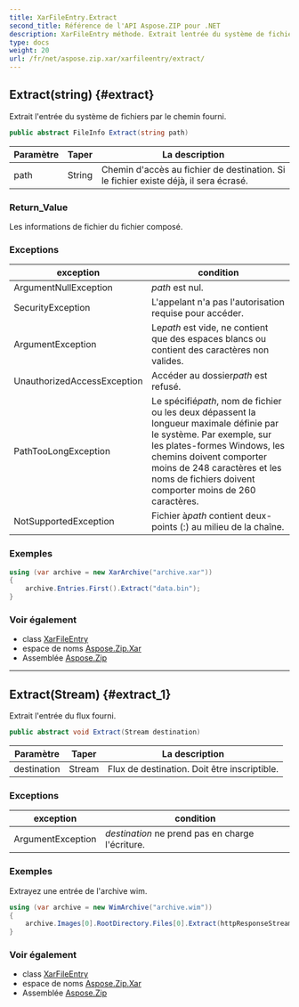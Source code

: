 ```yaml
---
title: XarFileEntry.Extract
second_title: Référence de l'API Aspose.ZIP pour .NET
description: XarFileEntry méthode. Extrait lentrée du système de fichiers par le chemin fourni.
type: docs
weight: 20
url: /fr/net/aspose.zip.xar/xarfileentry/extract/
---
```

## Extract(string) {#extract}

Extrait l'entrée du système de fichiers par le chemin fourni.

```csharp
public abstract FileInfo Extract(string path)
```

| Paramètre | Taper | La description |
| --- | --- | --- |
| path | String | Chemin d'accès au fichier de destination. Si le fichier existe déjà, il sera écrasé. |

### Return_Value

Les informations de fichier du fichier composé.

### Exceptions

| exception | condition |
| --- | --- |
| ArgumentNullException | *path* est nul. |
| SecurityException | L'appelant n'a pas l'autorisation requise pour accéder. |
| ArgumentException | Le*path* est vide, ne contient que des espaces blancs ou contient des caractères non valides. |
| UnauthorizedAccessException | Accéder au dossier*path* est refusé. |
| PathTooLongException | Le spécifié*path*, nom de fichier ou les deux dépassent la longueur maximale définie par le système. Par exemple, sur les plates-formes Windows, les chemins doivent comporter moins de 248 caractères et les noms de fichiers doivent comporter moins de 260 caractères. |
| NotSupportedException | Fichier à*path* contient deux-points (:) au milieu de la chaîne. |

### Exemples

```csharp
using (var archive = new XarArchive("archive.xar"))
{
    archive.Entries.First().Extract("data.bin");
}
```

### Voir également

* class [XarFileEntry](../)
* espace de noms [Aspose.Zip.Xar](../../xarfileentry/)
* Assemblée [Aspose.Zip](../../../)

---

## Extract(Stream) {#extract_1}

Extrait l'entrée du flux fourni.

```csharp
public abstract void Extract(Stream destination)
```

| Paramètre | Taper | La description |
| --- | --- | --- |
| destination | Stream | Flux de destination. Doit être inscriptible. |

### Exceptions

| exception | condition |
| --- | --- |
| ArgumentException | *destination* ne prend pas en charge l'écriture. |

### Exemples

Extrayez une entrée de l'archive wim.

```csharp
using (var archive = new WimArchive("archive.wim"))
{
    archive.Images[0].RootDirectory.Files[0].Extract(httpResponseStream);
}
```

### Voir également

* class [XarFileEntry](../)
* espace de noms [Aspose.Zip.Xar](../../xarfileentry/)
* Assemblée [Aspose.Zip](../../../)


